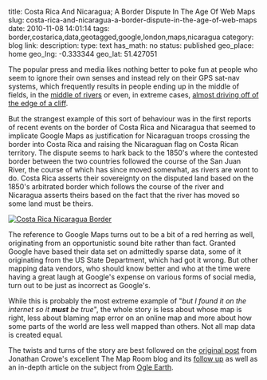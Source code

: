 title: Costa Rica And Nicaragua; A Border Dispute In The Age Of Web Maps
slug: costa-rica-and-nicaragua-a-border-dispute-in-the-age-of-web-maps
date: 2010-11-08 14:01:14
tags: border,costarica,data,geotagged,google,london,maps,nicaragua
category: blog
link: 
description: 
type: text
has_math: no
status: published
geo_place: home
geo_lng: -0.333344
geo_lat: 51.427051

The popular press and media likes nothing better to poke fun at people who seem to ignore their own senses and instead rely on their GPS sat-nav systems, which frequently results in people ending up in the middle of fields, in the [middle of rivers](http://www.thisislondon.co.uk/standard/article-23809822-satnav-is-to-blame-says-driver-rescued-from-swollen-river.do "http://www.thisislondon.co.uk/standard/article-23809822-satnav-is-to-blame-says-driver-rescued-from-swollen-river.do") or even, in extreme cases, [almost driving off of the edge of a cliff](http://news.bbc.co.uk/1/hi/england/bradford/7962212.stm "http://news.bbc.co.uk/1/hi/england/bradford/7962212.stm").

But the strangest example of this sort of behaviour was in the first reports of recent events on the border of Costa Rica and Nicaragua that seemed to implicate Google Maps as justification for Nicaraguan troops crossing the border into Costa Rica and raising the Nicaraguan flag on Costa Rican territory. The dispute seems to hark back to the 1850's where the contested border between the two countries followed the course of the San Juan River, the course of which has since moved somewhat, as rivers are wont to do. Costa Rica asserts their sovereignty on the disputed land based on the 1850's arbitrated border which follows the course of the river and Nicaragua asserts theirs based on the fact that the river has moved so some land must be theirs.

<!-- TEASER_END -->

[![](/wp-content/uploads/2010/11/Costa-Rica-Nicaragua-Border.jpg "Costa Rica Nicaragua Border")](/wp-content/uploads/2010/11/Costa-Rica-Nicaragua-Border.jpg "/wp-content/uploads/2010/11/Costa-Rica-Nicaragua-Border.jpg")

The reference to Google Maps turns out to be a bit of a red herring as well, originating from an opportunistic sound bite rather than fact. Granted Google have based their data set on admittedly sparse data, some of it originating from the US State Department, which had got it wrong. But other mapping data vendors, who should know better and who at the time were having a great laugh at Google's expense on various forms of social media, turn out to be just as incorrect as Google's.

While this is probably the most extreme example of "*but I found it on the internet so it **must** be true*", the whole story is less about whose map is right, less about blaming map error on an online map and more about how some parts of the world are less well mapped than others. Not all map data is created equal.

The twists and turns of the story are best followed on the [original post](http://www.mcwetboy.net/maproom/2010/11/nicaraguan_incu.php "http://www.mcwetboy.net/maproom/2010/11/nicaraguan_incu.php") from Jonathan Crowe's excellent The Map Room blog and its [follow up](http://www.mcwetboy.net/maproom/2010/11/nicaragua_oppor.php "http://www.mcwetboy.net/maproom/2010/11/nicaragua_oppor.php") as well as an in-depth article on the subject from [Ogle Earth](http://ogleearth.com/2010/11/about-costa-rica-nicaragua-their-border-and-google/ "http://ogleearth.com/2010/11/about-costa-rica-nicaragua-their-border-and-google/").





